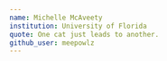 ```yaml
---
name: Michelle McAveety
institution: University of Florida
quote: One cat just leads to another.
github_user: meepowlz
---
```

